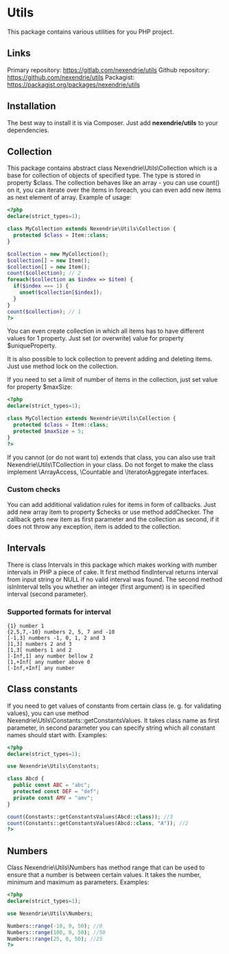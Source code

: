 Utils
==============

This package contains various utilities for you PHP project.

Links
-----

Primary repository: https://gitlab.com/nexendrie/utils
Github repository: https://github.com/nexendrie/utils
Packagist: https://packagist.org/packages/nexendrie/utils

Installation
------------
The best way to install it is via Composer. Just add **nexendrie/utils** to your dependencies.

Collection
----------

This package contains abstract class Nexendrie\Utils\Collection which is a base for collection of objects of specified type. The type is stored in property $class. The collection behaves like an array - you can use count() on it, you can iterate over the items in foreach, you can even add new items as next element of array. Example of usage:

```php
<?php
declare(strict_types=1);

class MyCollection extends Nexendrie\Utils\Collection {
  protected $class = Item::class;
}

$collection = new MyCollection();
$collection[] = new Item();
$collection[] = new Item();
count($collection); // 2
foreach($collection as $index => $item) {
  if($index === 1) {
    unset($collection[$index]);
  }
}
count($collection); // 1
?>
```

You can even create collection in which all items has to have different values for 1 property. Just set (or overwrite) value for property $uniqueProperty.

It is also possible to lock collection to prevent adding and deleting items. Just use method lock on the collection.

If you need to set a limit of number of items in the collection, just set value for property $maxSize:

```php
<?php
declare(strict_types=1);

class MyCollection extends Nexendrie\Utils\Collection {
  protected $class = Item::class;
  protected $maxSize = 5;
}
?>
```

If you cannot (or do not want to) extends that class, you can also use trait Nexendrie\Utils\TCollection in your class. Do not forget to make the class implement \ArrayAccess, \Countable and \IteratorAggregate interfaces.

### Custom checks

You can add additional validation rules for items in form of callbacks. Just add new array item to property $checks or use method addChecker. The callback gets new item as first parameter and the collection as second, if it does not throw any exception, item is added to the collection.

Intervals
---------

There is class Intervals in this package which makes working with number intervals in PHP a piece of cake. It first method findInterval returns interval from input string or NULL if no valid interval was found. The second method isInInterval tells you whether an integer (first argument) is in specified interval (second parameter).

### Supported formats for interval

```
{1} number 1
{2,5,7,-10} numbers 2, 5, 7 and -10
[-1,3] numbers -1, 0, 1, 2 and 3
]1,3] numbers 2 and 3
[1,3[ numbers 1 and 2
]-Inf,1] any number bellow 2
[1,+Inf[ any number above 0
[-Inf,+Inf[ any number
```

Class constants
---------------

If you need to get values of constants from certain class (e. g. for validating values), you can use method Nexendrie\Utils\Constants::getConstantsValues. It takes class name as first parameter, in second parameter you can specify string which all constant names should start with. Examples:

```php
<?php
declare(strict_types=1);

use Nexendrie\Utils\Constants;

class Abcd {
  public const ABC = "abc";
  protected const DEF = "def";
  private const AMV = "amv";
}

count(Constants::getConstantsValues(Abcd::class)); //3
count(Constants::getConstantsValues(Abcd::class, "A")); //2
?>
```

Numbers
-------

Class Nexendrie\Utils\Numbers has method range that can be used to ensure that a number is between certain values. It takes the number, minimum and maximum as parameters. Examples:

```php
<?php
declare(strict_types=1);

use Nexendrie\Utils\Numbers;

Numbers::range(-10, 0, 50); //0
Numbers::range(100, 0, 50); //50
Numbers::range(25, 0, 50); //25
?>
```
